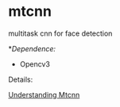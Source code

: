 # mtcnn
multitask cnn for face detection


**Dependence:*
- Opencv3


Details:

[Understanding Mtcnn](https://loopvoid.github.io/2019/10/14/MTCNN算法与代码理解/)
